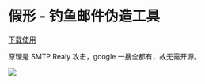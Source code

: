 # 假形 - 钓鱼邮件伪造工具

[下载使用](https://github.com/1y0n/SMTP_Realy_Phishing/releases)

原理是 SMTP Realy 攻击，google 一搜全都有，故无需开源。

![](https://sec-note.oss-cn-beijing.aliyuncs.com/img/20200424095002.png)
